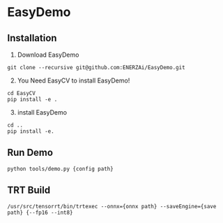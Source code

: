 # EasyDemo
## Installation
1. Download EasyDemo
```
git clone --recursive git@github.com:ENERZAi/EasyDemo.git
```
2. You Need EasyCV to install EasyDemo!
```
cd EasyCV
pip install -e .
```
3. install EasyDemo
```
cd ..
pip install -e.
```
## Run Demo
```
python tools/demo.py {config path}
```
## TRT Build
```
/usr/src/tensorrt/bin/trtexec --onnx={onnx path} --saveEngine={save path} {--fp16 --int8}
```